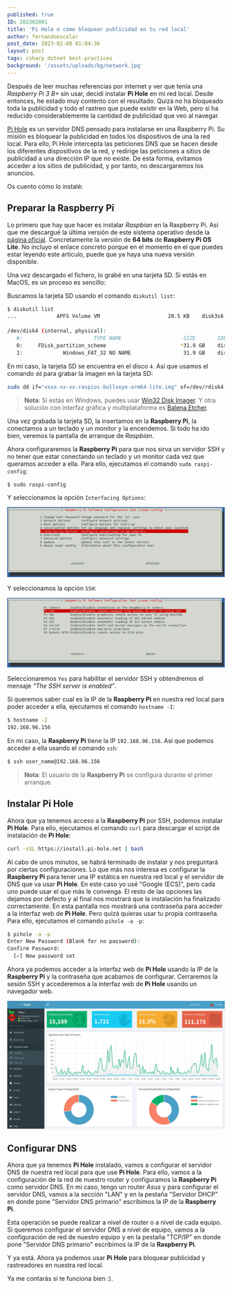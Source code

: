 ```yaml
---
published: true
ID: 202302081
title: 'Pi Hole o cómo bloquear publicidad en tu red local'
author: fernandoescolar
post_date: 2023-02-08 01:04:36
layout: post
tags: csharp dotnet best-practices
background: '/assets/uploads/bg/network.jpg'
---
```


Después de leer muchas referencias por internet y ver que tenía una *Raspberry Pi 3 B+* sin usar, decidí instalar **Pi Hole** en mi red local. Desde entonces, he estado muy contento con el resultado. Quizá no ha bloqueado toda la publicidad y todo el rastreo que puede existir en la Web, pero sí ha reducido considerablemente la cantidad de publicidad que veo al navegar.<!--break-->

[Pi Hole](https://pi-hole.net/) es un servidor DNS pensado para instalarse en una Raspberry Pi. Su misión es bloquear la publicidad en todos los dispositivos de una la red local. Para ello, Pi Hole intercepta las peticiones DNS que se hacen desde los diferentes dispositivos de la red, y redirige las peticiones a sitios de publicidad a una dirección IP que no existe. De esta forma, evitamos acceder a los sitios de publicidad, y por tanto, no descargaremos los anuncios.

Os cuento cómo lo instalé:

## Preparar la Raspberry Pi

Lo primero que hay que hacer es instalar *Raspbian* en la Raspberry Pi. Así que me descargué la última versión de este sistema operativo desde la [página oficial](https://www.raspberrypi.com/software/operating-systems/). Concretamente la versión de **64 bits** de **Raspberry Pi OS Lite**. No incluyo el enlace concreto porque en el momento en el que puedes estar leyendo este artículo, puede que ya haya una nueva versión disponible.

Una vez descargado el fichero, lo grabé en una tarjeta SD. Si estás en MacOS, es un proceso es sencillo:

Buscamos la tarjeta SD usando el comando `diskutil list`:

```bash
$ diskutil list
...             APFS Volume VM                      20.5 KB    disk3s6

/dev/disk4 (internal, physical):
   #:                       TYPE NAME                    SIZE       IDENTIFIER
   0:     FDisk_partition_scheme                        *31.9 GB    disk4
   1:             Windows_FAT_32 NO NAME                 31.9 GB    disk4s1
```

En mi caso, la tarjeta SD se encuentra en el disco `4`. Así que usamos el comando `dd` para grabar la imagen en la tarjeta SD:

```bash
sudo dd if="xxxx-xx-xx-raspios-bullseye-arm64-lite.img" of=/dev/rdisk4 bs=1m
```

> **Nota**: Si estás en Windows, puedes usar [Win32 Disk Imager](https://sourceforge.net/projects/win32diskimager/). Y otra solución con interfaz gráfica y multiplataforma es [Balena Etcher](https://www.balena.io/etcher/).

Una vez grabada la tarjeta SD, la insertamos en la **Raspberry Pi**, la conectamos a un teclado y un monitor y la encendemos. Si todo ha ido bien, veremos la pantalla de arranque de *Raspbian*.

Ahora configuraremos la **Raspberry Pi** para que nos sirva un servidor SSH y no tener que estar conectando un teclado y un monitor cada vez que queramos acceder a ella. Para ello, ejecutamos el comando `sudo raspi-config`:

```bash
$ sudo raspi-config
```

Y seleccionamos la opción `Interfacing Options`:

![raspi-config](/assets/uploads/2023/02/raspi_config_menu.png)

Y seleccionamos la opción `SSH`:

![raspi-config](/assets/uploads/2023/02/raspi_config_ssh.png)

Seleccionaremos `Yes` para habilitar el servidor SSH y obtendremos el mensaje *“The SSH server is enabled”*.

Si queremos saber cual es la IP de la **Raspberry Pi** en nuestra red local para poder acceder a ella, ejecutamos el comando `hostname -I`:

```bash
$ hostname -I
192.168.96.156
```

En mi caso, la **Raspberry Pi** tiene la IP `192.168.96.156`. Así que podemos acceder a ella usando el comando `ssh`:

```bash
$ ssh user_name@192.168.96.156
```

> **Nota**: El usuario de la **Raspberry Pi** se configura durante el primer arranque.

## Instalar Pi Hole

Ahora que ya tenemos acceso a la **Raspberry Pi** por SSH, podemos instalar **Pi Hole**. Para ello, ejecutamos el comando `curl` para descargar el script de instalación de **Pi Hole**:

```bash
curl -sSL https://install.pi-hole.net | bash
```

Al cabo de unos minutos, se habrá terminado de instalar y nos preguntará por ciertas configuraciones. Lo que más nos interesa es configurar la **Raspberry Pi** para tener una IP estática en nuestra red local y el servidor de DNS que va usar **Pi Hole**. En este caso yo usé "Google (ECS)", pero cada uno puede usar el que más le convenga. El resto de las opciones las dejamos por defecto y al final nos mostrará que la instalación ha finalizado correctamente. En esta pantalla nos mostrará una contraseña para acceder a la interfaz web de **Pi Hole**. Pero quizá quieras usar tu propia contraseña. Para ello, ejecutamos el comando `pihole -a -p`:

```bash
$ pihole -a -p
Enter New Password (Blank for no password):
Confirm Password:
  [✓] New password set
```

Ahora ya podemos acceder a la interfaz web de **Pi Hole** usando la IP de la **Raspberry Pi** y la contraseña que acabamos de configurar. Cerraremos la sesión SSH y accederemos a la interfaz web de **Pi Hole** usando un navegador web.

![Pi Hole Dashboard](/assets/uploads/2023/02/pihole-dashboard.png)

## Configurar DNS

Ahora que ya tenemos **Pi Hole** instalado, vamos a configurar el servidor DNS de nuestra red local para que use **Pi Hole**. Para ello, vamos a la configuración de la red de nuestro router y configuramos la **Raspberry Pi** como servidor DNS. En mi caso, tengo un router *Asus* y para configurar el servidor DNS, vamos a la sección "LAN" y en la pestaña "Servidor DHCP" en donde pone "Servidor DNS primario" escribimos la IP de la **Raspberry Pi**.

Esta operación se puede realizar a nivel de router o a nivel de cada equipo. Si queremos configurar el servidor DNS a nivel de equipo, vamos a la configuración de red de nuestro equipo y en la pestaña "TCP/IP" en donde pone "Servidor DNS primario" escribimos la IP de la **Raspberry Pi**.

Y ya está. Ahora ya podemos usar **Pi Hole** para bloquear publicidad y rastreadores en nuestra red local.

Ya me contarás si te funciona bien :).
